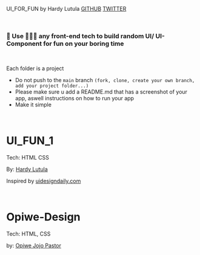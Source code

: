 UI_FOR_FUN by Hardy Lutula [GITHUB](https://github.com/dylut2000) [TWITTER](https://twitter.com/dylut2000)

<br />

### 🤔 Use 🤷🏻‍♂️ any front-end tech to build random UI/ UI-Component for fun on your boring time

<br />

Each folder is a project
- Do not push to the `main` branch `(fork, clone, create your own branch, add your project folder...)`
- Please make sure u add a README.md that has a screenshot of your app, aswell instructions on how to run your app
- Make it simple

<br />

# UI_FUN_1
Tech: HTML CSS

By: [Hardy Lutula](https://twitter.com/dylut2000)

Inspired by [uidesigndaily.com](https://uidesigndaily.com/posts/figma-users-list-card-day-1542)

<br />

# Opiwe-Design

Tech: HTML, CSS

by: [Opiwe Jojo Pastor](https://github.com/Opiwe)
